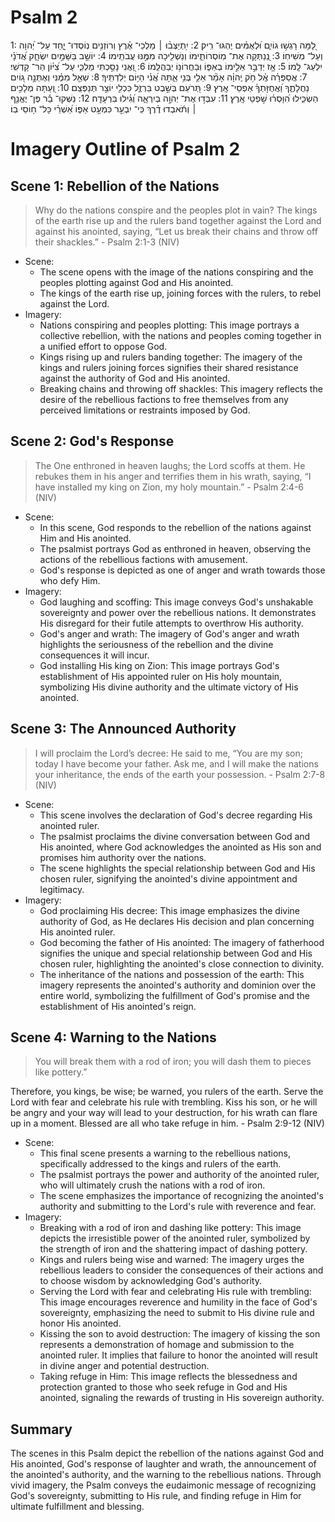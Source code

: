 # Psalm 2
1: לָ֭מָּה רָגְשׁ֣וּ גוֹיִ֑ם וּ֝לְאֻמִּ֗ים יֶהְגּוּ־ רִֽיק׃
2: יִ֥תְיַצְּב֨וּ ׀ מַלְכֵי־ אֶ֗רֶץ וְרוֹזְנִ֥ים נֽוֹסְדוּ־ יָ֑חַד עַל־ יְ֝הוָה וְעַל־ מְשִׁיחֽוֹ׃
3: נְֽ֭נַתְּקָה אֶת־ מֽוֹסְרוֹתֵ֑ימוֹ וְנַשְׁלִ֖יכָה מִמֶּ֣נּוּ עֲבֹתֵֽימוֹ׃
4: יוֹשֵׁ֣ב בַּשָּׁמַ֣יִם יִשְׂחָ֑ק אֲ֝דֹנָ֗י יִלְעַג־ לָֽמוֹ׃
5: אָ֤ז יְדַבֵּ֣ר אֵלֵ֣ימוֹ בְאַפּ֑וֹ וּֽבַחֲרוֹנ֥וֹ יְבַהֲלֵֽמוֹ׃
6: וַ֭אֲנִי נָסַ֣כְתִּי מַלְכִּ֑י עַל־ צִ֝יּ֗וֹן הַר־ קָדְשִֽׁי׃
7: אֲסַפְּרָ֗ה אֶֽ֫ל חֹ֥ק יְֽהוָ֗ה אָמַ֘ר אֵלַ֥י בְּנִ֥י אַ֑תָּה אֲ֝נִ֗י הַיּ֥וֹם יְלִדְתִּֽיךָ׃
8: שְׁאַ֤ל מִמֶּ֗נִּי וְאֶתְּנָ֣ה ג֭וֹיִם נַחֲלָתֶ֑ךָ וַ֝אֲחֻזָּתְךָ֗ אַפְסֵי־ אָֽרֶץ׃
9: תְּ֭רֹעֵם בְּשֵׁ֣בֶט בַּרְזֶ֑ל כִּכְלִ֖י יוֹצֵ֣ר תְּנַפְּצֵֽם׃
10: וְ֭עַתָּה מְלָכִ֣ים הַשְׂכִּ֑ילוּ הִ֝וָּסְר֗וּ שֹׁ֣פְטֵי אָֽרֶץ׃
11: עִבְד֣וּ אֶת־ יְהוָ֣ה בְּיִרְאָ֑ה וְ֝גִ֗ילוּ בִּרְעָדָֽה׃
12: נַשְּׁקוּ־ בַ֡ר פֶּן־ יֶאֱנַ֤ף ׀ וְתֹ֬אבְדוּ דֶ֗רֶךְ כִּֽי־ יִבְעַ֣ר כִּמְעַ֣ט אַפּ֑וֹ אַ֝שְׁרֵ֗י כָּל־ ח֥וֹסֵי בֽוֹ׃

# Imagery Outline of Psalm 2

## Scene 1: Rebellion of the Nations

> Why do the nations conspire
    and the peoples plot in vain?
The kings of the earth rise up
    and the rulers band together
    against the Lord and against his anointed, saying,
“Let us break their chains
    and throw off their shackles.” - Psalm 2:1-3 (NIV)

- Scene:
  - The scene opens with the image of the nations conspiring and the peoples plotting against God and His anointed.
  - The kings of the earth rise up, joining forces with the rulers, to rebel against the Lord.
- Imagery:
  - Nations conspiring and peoples plotting: This image portrays a collective rebellion, with the nations and peoples coming together in a unified effort to oppose God.
  - Kings rising up and rulers banding together: The imagery of the kings and rulers joining forces signifies their shared resistance against the authority of God and His anointed.
  - Breaking chains and throwing off shackles: This imagery reflects the desire of the rebellious factions to free themselves from any perceived limitations or restraints imposed by God.

## Scene 2: God's Response

> The One enthroned in heaven laughs;
    the Lord scoffs at them.
He rebukes them in his anger
    and terrifies them in his wrath, saying,
“I have installed my king
    on Zion, my holy mountain.” - Psalm 2:4-6 (NIV)

- Scene:
  - In this scene, God responds to the rebellion of the nations against Him and His anointed.
  - The psalmist portrays God as enthroned in heaven, observing the actions of the rebellious factions with amusement.
  - God's response is depicted as one of anger and wrath towards those who defy Him.
- Imagery:
  - God laughing and scoffing: This image conveys God's unshakable sovereignty and power over the rebellious nations. It demonstrates His disregard for their futile attempts to overthrow His authority.
  - God's anger and wrath: The imagery of God's anger and wrath highlights the seriousness of the rebellion and the divine consequences it will incur.
  - God installing His king on Zion: This image portrays God's establishment of His appointed ruler on His holy mountain, symbolizing His divine authority and the ultimate victory of His anointed.

## Scene 3: The Announced Authority

> I will proclaim the Lord’s decree:
He said to me, “You are my son;
    today I have become your father.
Ask me,
    and I will make the nations your inheritance,
    the ends of the earth your possession. - Psalm 2:7-8 (NIV)

- Scene:
  - This scene involves the declaration of God's decree regarding His anointed ruler.
  - The psalmist proclaims the divine conversation between God and His anointed, where God acknowledges the anointed as His son and promises him authority over the nations.
  - The scene highlights the special relationship between God and His chosen ruler, signifying the anointed's divine appointment and legitimacy.
- Imagery:
  - God proclaiming His decree: This image emphasizes the divine authority of God, as He declares His decision and plan concerning His anointed ruler.
  - God becoming the father of His anointed: The imagery of fatherhood signifies the unique and special relationship between God and His chosen ruler, highlighting the anointed's close connection to divinity.
  - The inheritance of the nations and possession of the earth: This imagery represents the anointed's authority and dominion over the entire world, symbolizing the fulfillment of God's promise and the establishment of His anointed's reign.

## Scene 4: Warning to the Nations

> You will break them with a rod of iron;
    you will dash them to pieces like pottery.”

Therefore, you kings, be wise;
    be warned, you rulers of the earth.
Serve the Lord with fear
    and celebrate his rule with trembling.
Kiss his son, or he will be angry
    and your way will lead to your destruction,
for his wrath can flare up in a moment.
    Blessed are all who take refuge in him. - Psalm 2:9-12 (NIV)

- Scene:
  - This final scene presents a warning to the rebellious nations, specifically addressed to the kings and rulers of the earth.
  - The psalmist portrays the power and authority of the anointed ruler, who will ultimately crush the nations with a rod of iron.
  - The scene emphasizes the importance of recognizing the anointed's authority and submitting to the Lord's rule with reverence and fear.
- Imagery:
  - Breaking with a rod of iron and dashing like pottery: This image depicts the irresistible power of the anointed ruler, symbolized by the strength of iron and the shattering impact of dashing pottery.
  - Kings and rulers being wise and warned: The imagery urges the rebellious leaders to consider the consequences of their actions and to choose wisdom by acknowledging God's authority.
  - Serving the Lord with fear and celebrating His rule with trembling: This image encourages reverence and humility in the face of God's sovereignty, emphasizing the need to submit to His divine rule and honor His anointed.
  - Kissing the son to avoid destruction: The imagery of kissing the son represents a demonstration of homage and submission to the anointed ruler. It implies that failure to honor the anointed will result in divine anger and potential destruction.
  - Taking refuge in Him: This image reflects the blessedness and protection granted to those who seek refuge in God and His anointed, signaling the rewards of trusting in His sovereign authority.

## Summary

The scenes in this Psalm depict the rebellion of the nations against God and His anointed, God's response of laughter and wrath, the announcement of the anointed's authority, and the warning to the rebellious nations. Through vivid imagery, the Psalm conveys the eudaimonic message of recognizing God's sovereignty, submitting to His rule, and finding refuge in Him for ultimate fulfillment and blessing.